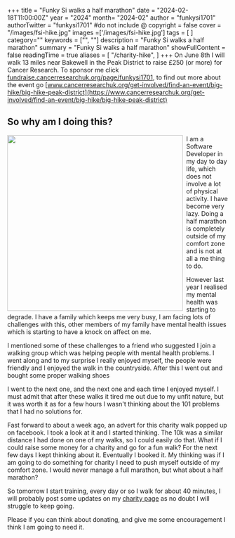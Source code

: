 +++
title = "Funky Si walks a half marathon"
date = "2024-02-18T11:00:00Z"
year = "2024"
month= "2024-02"
author = "funkysi1701"
authorTwitter = "funkysi1701" #do not include @
copyright = false
cover = "/images/fsi-hike.jpg"
images =['/images/fsi-hike.jpg']
tags = [ ]
category=""
keywords = ["", ""]
description = "Funky Si walks a half marathon"
summary = "Funky Si walks a half marathon"
showFullContent = false
readingTime = true
aliases = [
    "/charity-hike",
]
+++
On June 8th I will walk 13 miles near Bakewell in the Peak District to raise £250 (or more) for Cancer Research. To sponsor me click [fundraise.cancerresearchuk.org/page/funkysi1701](https://fundraise.cancerresearchuk.org/page/funkysi1701), to find out more about the event go [www.cancerresearchuk.org/get-involved/find-an-event/big-hike/big-hike-peak-district](https://www.cancerresearchuk.org/get-involved/find-an-event/big-hike/big-hike-peak-district)

## So why am I doing this? ##

<img src="/images/fsi-hike-route.png" width="400px" style="float:left;padding-right:8px" />
I am a Software Developer in my day to day life, which does not involve a lot of physical activity. I have become very lazy. Doing a half marathon is completely outside of my comfort zone and is not at all a me thing to do.

However last year I realised my mental health was starting to degrade. I have a family which keeps me very busy, I am facing lots of challenges with this, other members of my family have mental health issues which is starting to have a knock on affect on me.

I mentioned some of these challenges to a friend who suggested I join a walking group which was helping people with mental health problems. I went along and to my surprise I really enjoyed myself, the people were friendly and I enjoyed the walk in the countryside. After this I went out and bought some proper walking shoes

I went to the next one, and the next one and each time I enjoyed myself. I must admit that after these walks it tired me out due to my unfit nature, but it was worth it as for a few hours I wasn't thinking about the 101 problems that I had no solutions for.

Fast forward to about a week ago, an advert for this charity walk popped up on facebook. I took a look at it and I started thinking. The 10k was a similar distance I had done on one of my walks, so I could easily do that. What if I could raise some money for a charity and go for a fun walk? For the next few days I kept thinking about it. Eventually I booked it. My thinking was if I am going to do something for charity I need to push myself outside of my comfort zone. I would never manage a full marathon, but what about a half marathon?

So tomorrow I start training, every day or so I walk for about 40 minutes, I will probably post some updates on my [charity page](https://fundraise.cancerresearchuk.org/page/funkysi1701) as no doubt I will struggle to keep going.

Please if you can think about donating, and give me some encouragement I think I am going to need it.
